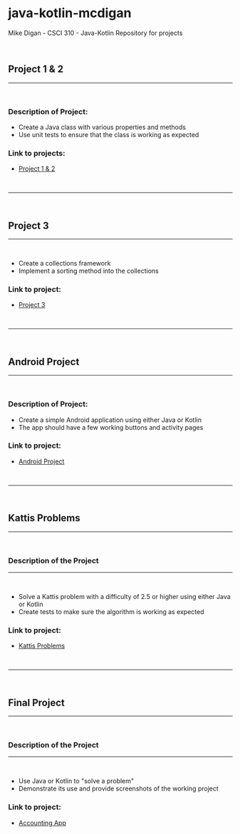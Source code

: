 # java-kotlin-mcdigan

Mike Digan - CSCI 310 - Java-Kotlin Repository for projects

<br>

## Project 1 & 2

---

<br>

### Description of Project:

- Create a Java class with various properties and methods
- Use unit tests to ensure that the class is working as expected

### Link to projects:

- [Project 1 & 2](https://github.com/mikedigan8/java-kotlin-mcdigan/tree/master/Objects)

<br>

---

<br>

## Project 3

---

<br>

- Create a collections framework
- Implement a sorting method into the collections

### Link to project:

- [Project 3](https://github.com/mikedigan8/java-kotlin-mcdigan/tree/master/Collections/app/src)


<br>

---

<br>

## Android Project

---

<br>

### Description of Project:

- Create a simple Android application using either Java or Kotlin
- The app should have a few working buttons and activity pages

### Link to project:

- [Android Project](https://github.com/mikedigan8/java-kotlin-mcdigan/tree/master/ClimbingDocumentation)

<br>

---

<br>

## Kattis Problems

---

<br>

### Description of the Project

---

<br>

- Solve a Kattis problem with a difficulty of 2.5 or higher using either Java or Kotlin
- Create tests to make sure the algorithm is working as expected
### Link to project:

- [Kattis Problems](https://github.com/mikedigan8/java-kotlin-mcdigan/tree/master/KattisProblems)

<br>

---

<br>

## Final Project

---

<br>

### Description of the Project

---

<br>

- Use Java or Kotlin to "solve a problem"
- Demonstrate its use and provide screenshots of the working project

### Link to project:

- [Accounting App](https://github.com/mikedigan8/java-kotlin-mcdigan/tree/master/AccountintApp)